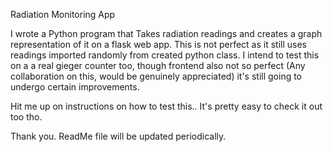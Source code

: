 Radiation Monitoring App

I wrote a Python program that Takes radiation readings and creates a graph representation of it on a flask web app.
This is not perfect as it still uses readings imported randomly from created python class. I intend to test this on a a real gieger counter too, though frontend also not so perfect (Any collaboration on this, would be genuinely appreciated) it's still going to undergo certain improvements. 

Hit me up on instructions on how to test this.. It's pretty easy to check it out too tho.

Thank you. ReadMe file will be updated periodically.
